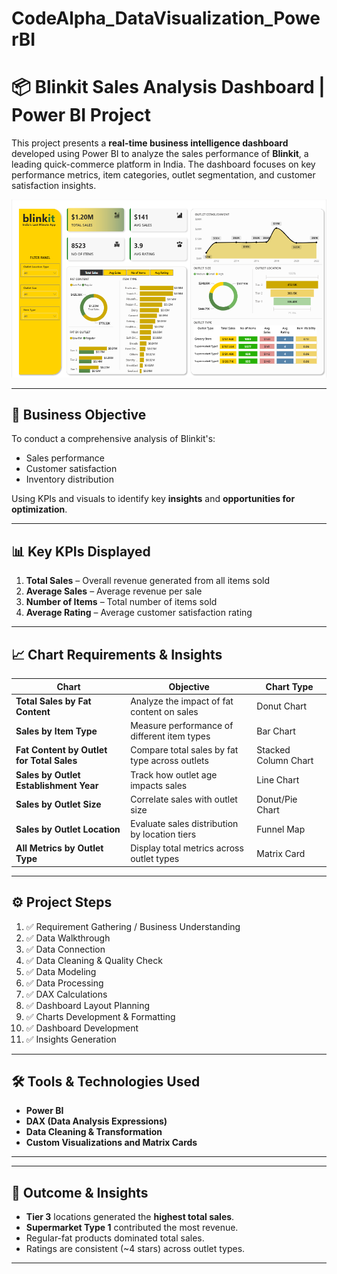 # CodeAlpha_DataVisualization_PowerBI

# 📦 Blinkit Sales Analysis Dashboard | Power BI Project

This project presents a **real-time business intelligence dashboard** developed using Power BI to analyze the sales performance of **Blinkit**, a leading quick-commerce platform in India. The dashboard focuses on key performance metrics, item categories, outlet segmentation, and customer satisfaction insights.

![Dashboard Screenshot](Dashboard_Screenshot.png)

---

## 📌 Business Objective

To conduct a comprehensive analysis of Blinkit's:
- Sales performance
- Customer satisfaction
- Inventory distribution

Using KPIs and visuals to identify key **insights** and **opportunities for optimization**.

---

## 📊 Key KPIs Displayed

1. **Total Sales** – Overall revenue generated from all items sold  
2. **Average Sales** – Average revenue per sale  
3. **Number of Items** – Total number of items sold  
4. **Average Rating** – Average customer satisfaction rating  

---

## 📈 Chart Requirements & Insights

| Chart | Objective | Chart Type |
|-------|-----------|------------|
| **Total Sales by Fat Content** | Analyze the impact of fat content on sales | Donut Chart |
| **Sales by Item Type** | Measure performance of different item types | Bar Chart |
| **Fat Content by Outlet for Total Sales** | Compare total sales by fat type across outlets | Stacked Column Chart |
| **Sales by Outlet Establishment Year** | Track how outlet age impacts sales | Line Chart |
| **Sales by Outlet Size** | Correlate sales with outlet size | Donut/Pie Chart |
| **Sales by Outlet Location** | Evaluate sales distribution by location tiers | Funnel Map |
| **All Metrics by Outlet Type** | Display total metrics across outlet types | Matrix Card |

---

## ⚙️ Project Steps

1. ✅ Requirement Gathering / Business Understanding  
2. ✅ Data Walkthrough  
3. ✅ Data Connection  
4. ✅ Data Cleaning & Quality Check  
5. ✅ Data Modeling  
6. ✅ Data Processing  
7. ✅ DAX Calculations  
8. ✅ Dashboard Layout Planning  
9. ✅ Charts Development & Formatting  
10. ✅ Dashboard Development  
11. ✅ Insights Generation  

---

## 🛠 Tools & Technologies Used

- **Power BI**
- **DAX (Data Analysis Expressions)**
- **Data Cleaning & Transformation**
- **Custom Visualizations and Matrix Cards**

---

---

## 📌 Outcome & Insights

- **Tier 3** locations generated the **highest total sales**.
- **Supermarket Type 1** contributed the most revenue.
- Regular-fat products dominated total sales.
- Ratings are consistent (~4 stars) across outlet types.

---
